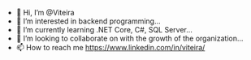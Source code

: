 - 👋 Hi, I’m @Viteira
- 👀 I’m interested in backend programming...
- 🌱 I’m currently learning .NET Core, C#, SQL Server...
- 💞️ I’m looking to collaborate on with the growth of the organization...
- 📫 How to reach me https://www.linkedin.com/in/viteira/

<!---
Viteira/Viteira is a ✨ special ✨ repository because its `README.md` (this file) appears on your GitHub profile.
You can click the Preview link to take a look at your changes.
--->
